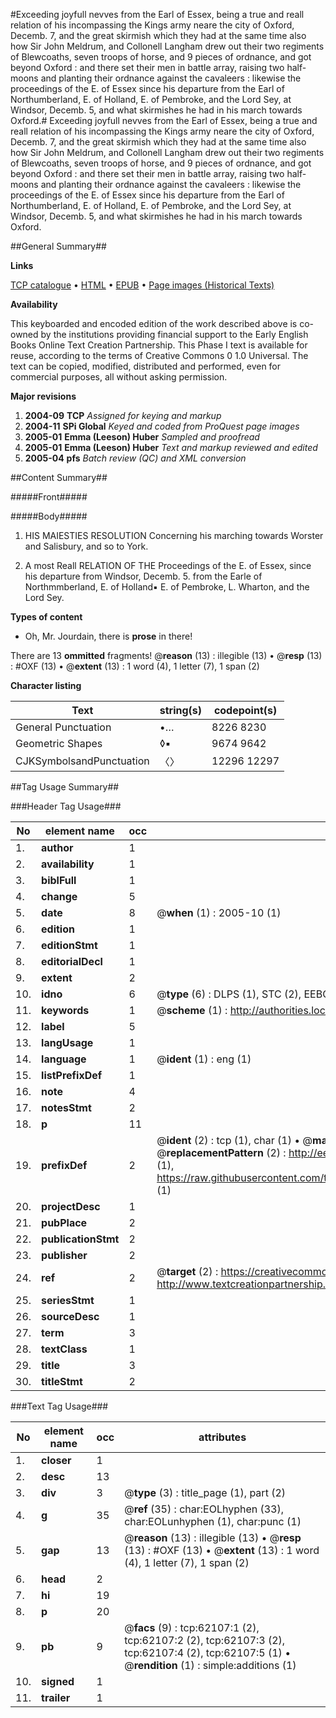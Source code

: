 #Exceeding joyfull nevves from the Earl of Essex, being a true and reall relation of his incompassing the Kings army neare the city of Oxford, Decemb. 7, and the great skirmish which they had at the same time also how Sir John Meldrum, and Collonell Langham drew out their two regiments of Blewcoaths, seven troops of horse, and 9 pieces of ordnance, and got beyond Oxford : and there set their men in battle array, raising two half-moons and planting their ordnance against the cavaleers : likewise the proceedings of the E. of Essex since his departure from the Earl of Northumberland, E. of Holland, E. of Pembroke, and the Lord Sey, at Windsor, Decemb. 5, and what skirmishes he had in his march towards Oxford.#
Exceeding joyfull nevves from the Earl of Essex, being a true and reall relation of his incompassing the Kings army neare the city of Oxford, Decemb. 7, and the great skirmish which they had at the same time also how Sir John Meldrum, and Collonell Langham drew out their two regiments of Blewcoaths, seven troops of horse, and 9 pieces of ordnance, and got beyond Oxford : and there set their men in battle array, raising two half-moons and planting their ordnance against the cavaleers : likewise the proceedings of the E. of Essex since his departure from the Earl of Northumberland, E. of Holland, E. of Pembroke, and the Lord Sey, at Windsor, Decemb. 5, and what skirmishes he had in his march towards Oxford.

##General Summary##

**Links**

[TCP catalogue](http://www.ota.ox.ac.uk/tcp/)  • 
[HTML](http://tei.it.ox.ac.uk/tcp/Texts-HTML/free/A38/A38991.html)  • 
[EPUB](http://tei.it.ox.ac.uk/tcp/Texts-EPUB/free/A38/A38991.epub) • 
[Page images (Historical Texts)](https://data.historicaltexts.jisc.ac.uk/view?pubId=eebo-12442074e&pageId=eebo-12442074e-62107-1)

**Availability**

This keyboarded and encoded edition of the
	       work described above is co-owned by the institutions
	       providing financial support to the Early English Books
	       Online Text Creation Partnership. This Phase I text is
	       available for reuse, according to the terms of Creative
	       Commons 0 1.0 Universal. The text can be copied,
	       modified, distributed and performed, even for
	       commercial purposes, all without asking permission.

**Major revisions**

1. __2004-09__ __TCP__ *Assigned for keying and markup*
1. __2004-11__ __SPi Global__ *Keyed and coded from ProQuest page images*
1. __2005-01__ __Emma (Leeson) Huber__ *Sampled and proofread*
1. __2005-01__ __Emma (Leeson) Huber__ *Text and markup reviewed and edited*
1. __2005-04__ __pfs__ *Batch review (QC) and XML conversion*

##Content Summary##

#####Front#####

#####Body#####

1. HIS MAIESTIES RESOLUTION Concerning his marching towards Worster and Salisbury, and so to York.

1. A most Reall RELATION OF THE Proceedings of the E. of Essex, since his departure from Windsor, Decemb. 5. from the Earle of Northmmberland, E. of Holland▪ E. of Pembroke, L. Wharton, and the Lord Sey.

**Types of content**

  * Oh, Mr. Jourdain, there is **prose** in there!

There are 13 **ommitted** fragments! 
 @__reason__ (13) : illegible (13)  •  @__resp__ (13) : #OXF (13)  •  @__extent__ (13) : 1 word (4), 1 letter (7), 1 span (2)

**Character listing**


|Text|string(s)|codepoint(s)|
|---|---|---|
|General Punctuation|•…|8226 8230|
|Geometric Shapes|◊▪|9674 9642|
|CJKSymbolsandPunctuation|〈〉|12296 12297|

##Tag Usage Summary##

###Header Tag Usage###

|No|element name|occ|attributes|
|---|---|---|---|
|1.|__author__|1||
|2.|__availability__|1||
|3.|__biblFull__|1||
|4.|__change__|5||
|5.|__date__|8| @__when__ (1) : 2005-10 (1)|
|6.|__edition__|1||
|7.|__editionStmt__|1||
|8.|__editorialDecl__|1||
|9.|__extent__|2||
|10.|__idno__|6| @__type__ (6) : DLPS (1), STC (2), EEBO-CITATION (1), OCLC (1), VID (1)|
|11.|__keywords__|1| @__scheme__ (1) : http://authorities.loc.gov/ (1)|
|12.|__label__|5||
|13.|__langUsage__|1||
|14.|__language__|1| @__ident__ (1) : eng (1)|
|15.|__listPrefixDef__|1||
|16.|__note__|4||
|17.|__notesStmt__|2||
|18.|__p__|11||
|19.|__prefixDef__|2| @__ident__ (2) : tcp (1), char (1)  •  @__matchPattern__ (2) : ([0-9\-]+):([0-9IVX]+) (1), (.+) (1)  •  @__replacementPattern__ (2) : http://eebo.chadwyck.com/downloadtiff?vid=$1&page=$2 (1), https://raw.githubusercontent.com/textcreationpartnership/Texts/master/tcpchars.xml#$1 (1)|
|20.|__projectDesc__|1||
|21.|__pubPlace__|2||
|22.|__publicationStmt__|2||
|23.|__publisher__|2||
|24.|__ref__|2| @__target__ (2) : https://creativecommons.org/publicdomain/zero/1.0/ (1), http://www.textcreationpartnership.org/docs/. (1)|
|25.|__seriesStmt__|1||
|26.|__sourceDesc__|1||
|27.|__term__|3||
|28.|__textClass__|1||
|29.|__title__|3||
|30.|__titleStmt__|2||


###Text Tag Usage###

|No|element name|occ|attributes|
|---|---|---|---|
|1.|__closer__|1||
|2.|__desc__|13||
|3.|__div__|3| @__type__ (3) : title_page (1), part (2)|
|4.|__g__|35| @__ref__ (35) : char:EOLhyphen (33), char:EOLunhyphen (1), char:punc (1)|
|5.|__gap__|13| @__reason__ (13) : illegible (13)  •  @__resp__ (13) : #OXF (13)  •  @__extent__ (13) : 1 word (4), 1 letter (7), 1 span (2)|
|6.|__head__|2||
|7.|__hi__|19||
|8.|__p__|20||
|9.|__pb__|9| @__facs__ (9) : tcp:62107:1 (2), tcp:62107:2 (2), tcp:62107:3 (2), tcp:62107:4 (2), tcp:62107:5 (1)  •  @__rendition__ (1) : simple:additions (1)|
|10.|__signed__|1||
|11.|__trailer__|1||
